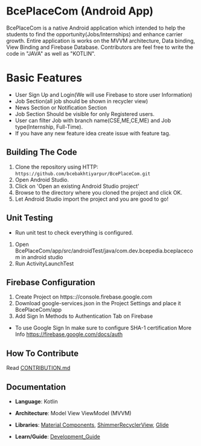 # BcePlaceCom (Android App)

BcePlaceCom is a native Android application which intended to help the students to find the opportunity(Jobs/Internships) and enhance carrier growth. Entire application is works on the MVVM architecture, Data binding, View Binding and Firebase Database. Contributors are feel free to write the code in "JAVA" as well as "KOTLIN". 

# Basic Features
  - User Sign Up and Login(We will use Firebase to store user Information)
  - Job Section(all job should be shown in recycler view)
  - News Section or Notification Section
  - Job Section Should be visible for only Registered users.
  - User can filter Job with branch name(CSE,ME,CE,ME) and Job type(Internship, Full-Time).
  - If you have any new feature idea create issue with feature tag.


## Building The Code

1. Clone the repository using HTTP: `https://github.com/bcebakhtiyarpur/BcePlaceCom.git`
2. Open Android Studio.
3. Click on 'Open an existing Android Studio project'
4. Browse to the directory where you cloned the project and click OK.
5. Let Android Studio import the project and you are good to go!

## Unit Testing
* Run unit test to check everything is configured.
1. Open BcePlaceCom/app/src/androidTest/java/com.dev.bcepedia.bceplacecom in android studio
3. Run ActivityLaunchTest


## Firebase Configuration
1. Create Project on https:://console.firebase.google.com
1. Download google-services.json in the Project Settings and place it BcePlaceCom/app
2. Add Sign In Methods to Authentication Tab on Firebase
* To use Google Sign In make sure to configure SHA-1 certification
More Info https://firebase.google.com/docs/auth

## How To Contribute

Read [CONTRIBUTION.md](https://github.com/bcebakhtiyarpur/BcePlaceCom/blob/dev/CONTRIBUTION.md)

## Documentation

- **Language**: Kotlin
- **Architecture**: Model View ViewModel (MVVM)
- **Libraries**: 
[Material Components](https://github.com/material-components/material-components-android),
[ShimmerRecyclerView](https://github.com/sharish/ShimmerRecyclerView),
[Glide](https://github.com/bumptech/glide)

- **Learn/Guide**:
[Development_Guide](https://developer.android.com/guide)

